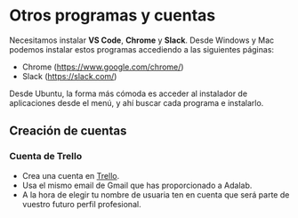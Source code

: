 # Otros programas y cuentas

Necesitamos instalar **VS Code**, **Chrome** y **Slack**. Desde Windows y Mac podemos instalar estos programas accediendo a las siguientes páginas:

- Chrome (https://www.google.com/chrome/)
- Slack (https://slack.com/)

Desde Ubuntu, la forma más cómoda es acceder al instalador de aplicaciones desde el menú, y ahí buscar cada programa e instalarlo.

## Creación de cuentas

### Cuenta de Trello

- Crea una cuenta en [Trello](https://trello.com/).
- Usa el mismo email de Gmail que has proporcionado a Adalab.
- A la hora de elegir tu nombre de usuaria ten en cuenta que será parte de vuestro futuro perfil profesional.
